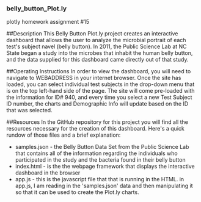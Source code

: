 ### belly_button_Plot.ly
plotly homework assignment #15

##Description
This Belly Button Plot.ly project creates an interactive dashboard that allows the user to analyze the microbial portrait of each test's subject navel (belly button).  In 2011, the Public Science Lab at NC State began a study into the microbes that inhabit the human belly button, and the data supplied for this dashboard came directly out of that study.

##Operating Instructions
In order to view the dashboard, you will need to navigate to WEBADDRESS in your internet browser.  Once the site has loaded, you can select individual test subjects in the drop-down menu that is on the top left-hand side of the page.  The site will come pre-loaded with the information for ID# 940, and every time you select a new Test Subject ID number, the charts and Demographic Info will update based on the ID that was selected.

##Resources
In the GitHub repository for this project you will find all the resources necessary for the creation of this dashboard.  Here's a quick rundow of those files and a brief explanation:
* samples.json - the Belly Button Data Set from the Public Science Lab that contains all of the information regarding the individuals who participated in the study and the bacteria found in their belly button
* index.html - is the the webpage framework that displays the interactive dashboard in the browser
* app.js - this is the javascript file that that is running in the HTML.  in app.js, I am reading in the 'samples.json' data and then manipulating it so that it can be used to create the Plot.ly charts.

